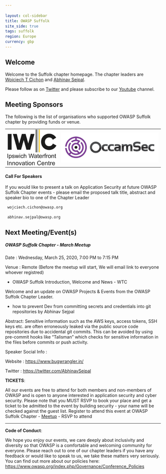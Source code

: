 ```yaml
---

layout: col-sidebar
title: OWASP Suffolk
site_side: true
tags: suffolk
region: Europe
currency: gbp
---
```


 

## Welcome

Welcome to the Suffolk chapter homepage. The chapter leaders are <a href="mailto:wojciech.cichon@owasp.org">Wojciech T Cichon</a>
 and <a href="mailto:abhinav.sejpal@owasp.org">Abhinav Sejpal</a>.
  
Please follow as on [Twitter](https://twitter.com/owaspsuffolk)  and please subscribe to our [Youtube](https://www.youtube.com/channel/UCGU_bGraZZZc37pQytdaH6w) channel.
 

 
## Meeting Sponsors

The following is the list of organisations who supported OWASP Suffolk chapter by providing funds or venue.

<table cellpadding="15" cellspacing="0">

<tr>

<td>
<img src="assets/images/400px-UOS-IWIC-logo-RGB.jpg" alt="IWIC"/>
</td>

<td>
<img src="assets/images/800px-OCCAMSEC_logo.jpg" alt="OCCAMSEC"/>
</td>

</tr>

</table>

#### Call For Speakers

If you would like to present a talk on Application Security at future OWASP Suffolk Chapter events - please email the proposed talk title, abstract and 
speaker bio to one of the Chapter Leader 

```
 wojciech.cichon@owasp.org
 
 abhinav.sejpal@owasp.org
```

## Next Meeting/Event(s)

##### OWASP Suffolk Chapter - March Meetup #####

Date : Wednesday, March 25, 2020, 7:00 PM to 7:15 PM

Venue : Remote (Before the meetup will start, We will email link to everyone whoever registred)

 * OWASP Suffolk Introduction, Welcome and News - WTC

Welcome and an update on OWASP Projects & Events from the OWASP Suffolk Chapter Leader.

 *  how to prevent Dev from committing secrets and credentials into git repositories by Abhinav Sejpal

Abstract: Sensitive information such as the AWS keys, access tokens, SSH keys etc. are often erroneously leaked via the public source code repositories due to accidental git commits. This can be avoided by using pre-commit hooks like “Talisman” which checks for sensitive information in the files before commits or push activity.

Speaker Social Info :

Website : https://www.bugwrangler.in/ 

Twitter : https://twitter.com/AbhinavSejpal 


 **TICKETS**:
 
 All our events are free to attend for both members and non-members of OWASP
 and is open to anyone interested in application security and cyber
 security. Please note that you MUST RSVP to book your place and get a
 ticket to be admitted to the event by building security - your name will
 be checked against the guest list. Register to attend this event
 at OWASP Suffolk Chapter -
 [Meetup](https://www.meetup.com/OWASP-Suffolk-Chapter/) - RSVP to attend
 
 ----

**Code of Conduct**:


We hope you enjoy our events, we care deeply about inclusivity and diversity so that OWASP is a comfortable and welcoming community for everyone. Please reach out to one of our chapter leaders if you have any feedback or would like to speak to us, we take these matters very seriously. You can find out more about our policies here: <https://www.owasp.org/index.php/Governance/Conference_Policies>
